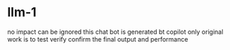 # llm-1
no impact can be ignored 
this chat bot is generated bt copilot only 
original work is to 
test 
verify 
confirm 
the final output and performance 